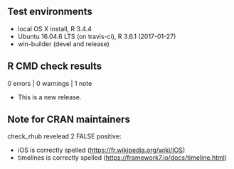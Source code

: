 ## Test environments
* local OS X install, R 3.4.4
* Ubuntu 16.04.6 LTS (on travis-ci), R 3.6.1 (2017-01-27)
* win-builder (devel and release)

## R CMD check results

0 errors | 0 warnings | 1 note

* This is a new release.

## Note for CRAN maintainers
check_rhub revelead 2 FALSE positive: 
- iOS is correctly spelled (https://fr.wikipedia.org/wiki/IOS)
- timelines is correctly spelled (https://framework7.io/docs/timeline.html)
